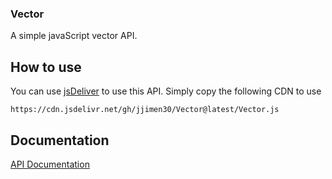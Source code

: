 ### Vector
A simple javaScript vector API.


## How to use

You can use [jsDeliver](https://www.jsdelivr.com/) to use this API.
Simply copy the following CDN to use

`https://cdn.jsdelivr.net/gh/jjimen30/Vector@latest/Vector.js`

##
## Documentation
[API Documentation](https://jjimen30.github.io./API/Vector.html)



